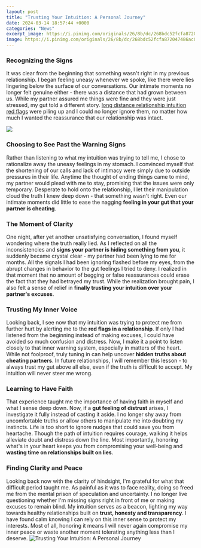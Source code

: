 ```yaml
---
layout: post
title: "Trusting Your Intuition: A Personal Journey"
date: 2024-03-14 18:57:44 +0000
categories: "News"
excerpt_image: https://i.pinimg.com/originals/26/8b/dc/268bdc52fcfa872047486ac0e36e2ac7.png
image: https://i.pinimg.com/originals/26/8b/dc/268bdc52fcfa872047486ac0e36e2ac7.png
---
```


### Recognizing the Signs 
It was clear from the beginning that something wasn't right in my previous relationship. I began feeling uneasy whenever we spoke, like there were lies lingering below the surface of our conversations. Our intimate moments no longer felt genuine either - there was a distance that had grown between us. While my partner assured me things were fine and they were just stressed, my gut told a different story. [long distance relationship intuition red flags](https://store.fi.io.vn/womens-girl-moldovan-moldova-flag-unicorn-women-2) were piling up and I could no longer ignore them, no matter how much I wanted the reassurance that our relationship was intact.

![](https://i.pinimg.com/originals/6d/70/f1/6d70f142ac68c6c02728001f5bf4f52a.png)
### Choosing to See Past the Warning Signs
Rather than listening to what my intuition was trying to tell me, I chose to rationalize away the uneasy feelings in my stomach. I convinced myself that the shortening of our calls and lack of intimacy were simply due to outside pressures in their life. Anytime the thought of ending things came to mind, my partner would plead with me to stay, promising that the issues were only temporary. Desperate to hold onto the relationship, I let their manipulation cloud the truth I knew deep down - that something wasn't right. Even our intimate moments did little to ease the nagging **feeling in your gut that your partner is cheating**.
### The Moment of Clarity 
One night, after yet another unsatisfying conversation, I found myself wondering where the truth really lied. As I reflected on all the inconsistencies and **signs your partner is hiding something from you**, it suddenly became crystal clear - my partner had been lying to me for months. All the signals I had been ignoring flashed before my eyes, from the abrupt changes in behavior to the gut feelings I tried to deny. I realized in that moment that no amount of begging or false reassurances could erase the fact that they had betrayed my trust. While the realization brought pain, I also felt a sense of relief in **finally trusting your intuition over your partner's excuses**.
### Trusting My Inner Voice
Looking back, I see now that my intuition was trying to protect me from further hurt by alerting me to the **red flags in a relationship**. If only I had listened from the beginning instead of making excuses, I could have avoided so much confusion and distress. Now, I make it a point to listen closely to that inner warning system, especially in matters of the heart. While not foolproof, truly tuning in can help uncover **hidden truths about cheating partners**. In future relationships, I will remember this lesson - to always trust my gut above all else, even if the truth is difficult to accept. My intuition will never steer me wrong.
### Learning to Have Faith 
That experience taught me the importance of having faith in myself and what I sense deep down. Now, if a **gut feeling of distrust** arises, I investigate it fully instead of casting it aside. I no longer shy away from uncomfortable truths or allow others to manipulate me into doubting my instincts. Life is too short to ignore nudges that could save you from heartache. Though the path of intuition requires courage, walking it helps alleviate doubt and distress down the line. Most importantly, honoring what's in your heart keeps you from compromising your well-being and **wasting time on relationships built on lies**.
### Finding Clarity and Peace
Looking back now with the clarity of hindsight, I'm grateful for what that difficult period taught me. As painful as it was to face reality, doing so freed me from the mental prison of speculation and uncertainty. I no longer live questioning whether I'm missing signs right in front of me or making excuses to remain blind. My intuition serves as a beacon, lighting my way towards healthy relationships built on **trust, honesty and transparency**. I have found calm knowing I can rely on this inner sense to protect my interests. Most of all, honoring it means I will never again compromise my inner peace or waste another moment tolerating anything less than I deserve.
![Trusting Your Intuition: A Personal Journey](https://i.pinimg.com/originals/26/8b/dc/268bdc52fcfa872047486ac0e36e2ac7.png)